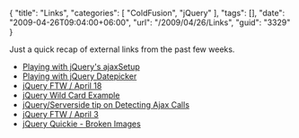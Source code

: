 {
	"title": "Links",
	"categories": [
		"ColdFusion",
		"jQuery"
	],
	"tags": [],
	"date": "2009-04-26T09:04:00+06:00",
	"url": "/2009/04/26/Links",
	"guid": "3329"
}

Just a quick recap of external links from the past few weeks.

<ul>
<li><a href="http://www.insideria.com/2009/04/playing-with-jquerys-ajaxsetup.html">Playing with jQuery's ajaxSetup</a></li>
<li><a href="http://www.alagad.com/go/blog-entry/playing-with-jquery-datepicker">Playing with jQuery Datepicker</a></li>
<li><a href="http://www.insideria.com/2009/04/jquery-ftw-for-april-18-2009.html">jQuery FTW / April 18</a></li>
<li><a href="http://www.insideria.com/2009/04/jquery-wild-card-example.html">jQuery Wild Card Example</a></li>
<li><a href="http://www.insideria.com/2009/04/jqueryserver-side-tip-on-detec.html">jQuery/Serverside tip on Detecting Ajax Calls</a></li>
<li><a href="http://www.insideria.com/2009/04/jquery-ftw-for-april-3-2009.html">jQuery FTW / April 3</a></li>
<li><a href="http://www.insideria.com/2009/03/jquery-quickie---broken-images.html">jQuery Quickie - Broken Images</a></li>
</ul>